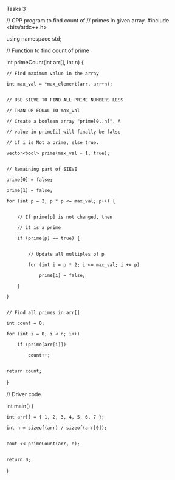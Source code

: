 Tasks 3

// CPP program to find count of
// primes in given array.
#include <bits/stdc++.h>

using namespace std;
 
// Function to find count of prime

int primeCount(int arr[], int n)
{

    // Find maximum value in the array

    int max_val = *max_element(arr, arr+n);
 

    // USE SIEVE TO FIND ALL PRIME NUMBERS LESS

    // THAN OR EQUAL TO max_val

    // Create a boolean array "prime[0..n]". A

    // value in prime[i] will finally be false

    // if i is Not a prime, else true.

    vector<bool> prime(max_val + 1, true);
 

    // Remaining part of SIEVE

    prime[0] = false;

    prime[1] = false;

    for (int p = 2; p * p <= max_val; p++) {
 

        // If prime[p] is not changed, then

        // it is a prime

        if (prime[p] == true) {
 

            // Update all multiples of p

            for (int i = p * 2; i <= max_val; i += p)

                prime[i] = false;

        }

    }
 

    // Find all primes in arr[]

    int count = 0;

    for (int i = 0; i < n; i++) 

        if (prime[arr[i]])

            count++;    
 

    return count;
}
 
// Driver code

int main()
{
 

    int arr[] = { 1, 2, 3, 4, 5, 6, 7 };

    int n = sizeof(arr) / sizeof(arr[0]);
 

    cout << primeCount(arr, n);
 

    return 0;
}
